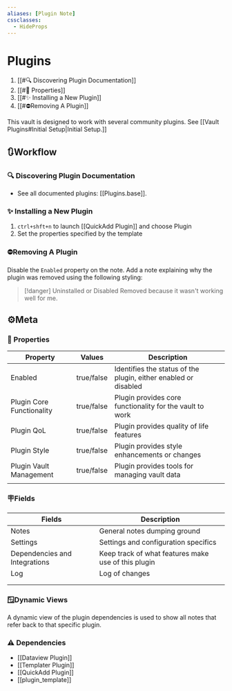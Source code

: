 ```yaml
---
aliases: [Plugin Note]
cssclasses:
  - HideProps
---
```

# Plugins

1. [[#🔍 Discovering Plugin Documentation]]
2. [[#🔩 Properties]]
3. [[#✨ Installing a New Plugin]]
4. [[#⛔Removing A Plugin]]

This vault is designed to work with several community plugins. See [[Vault Plugins#Initial Setup|Initial Setup.]]

## 🔃Workflow

### 🔍 Discovering Plugin Documentation

- See all documented plugins: [[Plugins.base]].

### ✨ Installing a New Plugin

1.  `ctrl+shft+n` to launch [[QuickAdd Plugin]] and choose Plugin
2. Set the properties specified by the template

### ⛔Removing A Plugin

Disable the `Enabled` property on the note. Add a note explaining why the plugin was removed using the following styling:

> [!danger] Uninstalled or Disabled
> Removed because it wasn't working well for me.

## ⚙️Meta

### 🔩 Properties

| Property                  | Values     | Description                                                     |
| ------------------------- | ---------- | --------------------------------------------------------------- |
| Enabled                   | true/false | Identifies the status of the plugin, either enabled or disabled |
| Plugin Core Functionality | true/false | Plugin provides core functionality for the vault to work        |
| Plugin QoL                | true/false | Plugin provides quality of life features                        |
| Plugin Style              | true/false | Plugin provides style enhancements or changes                   |
| Plugin Vault Management   | true/false | Plugin provides tools for managing vault data                   |
|                           |            |                                                                 |

### 🪧Fields

| Fields                        | Description                                         |
| ----------------------------- | --------------------------------------------------- |
| Notes                         | General notes dumping ground                        |
| Settings                      | Settings and configuration specifics                |
| Dependencies and Integrations | Keep track of what features make use of this plugin |
| Log                           | Log of changes                                      |
|                               |                                                     |
|                               |                                                     |

### 🪟Dynamic Views

A dynamic view of the plugin dependencies is used to show all notes that refer back to that specific plugin.

### ⚠️ Dependencies

- [[Dataview Plugin]]
- [[Templater Plugin]]
- [[QuickAdd Plugin]]
- [[plugin_template]]
